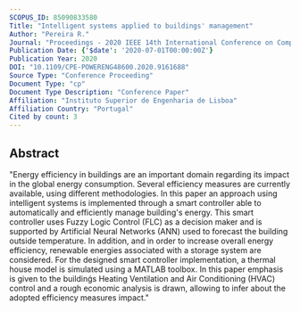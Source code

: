 ```yaml
---
SCOPUS_ID: 85090833580
Title: "Intelligent systems applied to buildings' management"
Author: "Pereira R."
Journal: "Proceedings - 2020 IEEE 14th International Conference on Compatibility, Power Electronics and Power Engineering, CPE-POWERENG 2020"
Publication Date: {'$date': '2020-07-01T00:00:00Z'}
Publication Year: 2020
DOI: "10.1109/CPE-POWERENG48600.2020.9161688"
Source Type: "Conference Proceeding"
Document Type: "cp"
Document Type Description: "Conference Paper"
Affiliation: "Instituto Superior de Engenharia de Lisboa"
Affiliation Country: "Portugal"
Cited by count: 3
---
```


## Abstract
"Energy efficiency in buildings are an important domain regarding its impact in the global energy consumption. Several efficiency measures are currently available, using different methodologies. In this paper an approach using intelligent systems is implemented through a smart controller able to automatically and efficiently manage building's energy. This smart controller uses Fuzzy Logic Control (FLC) as a decision maker and is supported by Artificial Neural Networks (ANN) used to forecast the building outside temperature. In addition, and in order to increase overall energy efficiency, renewable energies associated with a storage system are considered. For the designed smart controller implementation, a thermal house model is simulated using a MATLAB toolbox. In this paper emphasis is given to the buildinǵs Heating Ventilation and Air Conditioning (HVAC) control and a rough economic analysis is drawn, allowing to infer about the adopted efficiency measures impact."
